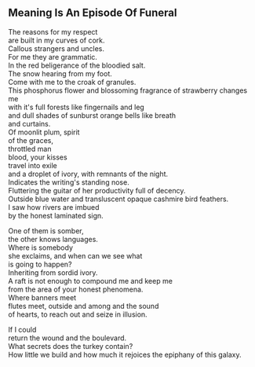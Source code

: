 Meaning Is An Episode Of Funeral
--------------------------------
The reasons for my respect  
are built in my curves of cork.  
Callous strangers and uncles.  
For me they are grammatic.  
In the red beligerance of the bloodied salt.  
The snow hearing from my foot.  
Come with me to the croak of granules.  
This phosphorus flower and blossoming fragrance of strawberry changes me  
with it's full forests like fingernails and leg  
and dull shades of sunburst orange bells like breath  
and curtains.  
Of moonlit plum, spirit  
of the graces,  
throttled man  
blood, your kisses  
travel into exile  
and a droplet of ivory, with remnants of the night.  
Indicates the writing's standing nose.  
Fluttering the guitar of her productivity full of decency.  
Outside blue water and transluscent opaque cashmire bird feathers.  
I saw how rivers are imbued  
by the honest laminated sign.  
  
One of them is somber,  
the other knows languages.  
Where is somebody  
she exclaims, and when can we see what  
is going to happen?  
Inheriting from sordid ivory.  
A raft is not enough to compound me and keep me  
from the area of your honest phenomena.  
Where banners meet  
flutes meet, outside and among and the sound  
of hearts, to reach out and seize in illusion.  
  
If I could  
return the wound and the boulevard.  
What secrets does the turkey contain?  
How little we build and how much it rejoices the epiphany of this galaxy.  
